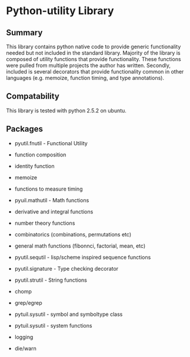 Python-utility Library
=========================

Summary
-------

This library contains python native code to provide generic functionality
needed but not included in the standard library.  Majority of the 
library is composed of utility functions that provide functionality.  These
functions were pulled from multiple projects the author has written.  Secondly,
included is several decorators that provide functionality common in other
languages (e.g. memoize, function timing, and type annotations).


Compatability
-------------

This library is tested with python 2.5.2 on ubuntu.

Packages
---------

 + pyutil.fnutil - Functional Utility
  + function composition
  + identity function
  + memoize
  + functions to measure timing

 + pyuil.mathutil - Math functions
  + derivative and integral functions
  + number theory functions
  + combinatorics (combinations, permutations etc)
  + general math functions (fibonnci, factorial, mean, etc)

 + pyutil.sequtil - lisp/scheme inspired sequence functions

 + pyutil.signature - Type checking decorator

 + pyutil.strutil - String functions
  + chomp
  + grep/egrep

 + pytuil.sysutil - symbol and symboltype class

 + pytuil.sysutil - system functions
  + logging
  + die/warn 
